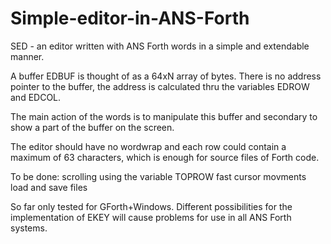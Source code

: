 # Simple-editor-in-ANS-Forth
SED - an editor written with ANS Forth words in a simple and extendable manner.

A buffer EDBUF is thought of as a 64xN array of bytes. 
There is no address pointer to the buffer, the address is calculated thru the
variables EDROW and EDCOL.

The main action of the words is to manipulate this buffer and
secondary to show a part of the buffer on the screen.

The editor should have no wordwrap and each row could contain a maximum of 63 characters,
which is enough for source files of Forth code.

To be done: 
scrolling using the variable TOPROW
fast cursor movments
load and save files

So far only tested for GForth+Windows. Different possibilities for the implementation of EKEY
will cause problems for use in all ANS Forth systems.

